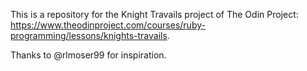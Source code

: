 This is a repository for the Knight Travails project of The Odin Project: https://www.theodinproject.com/courses/ruby-programming/lessons/knights-travails.

Thanks to @rlmoser99 for inspiration.
